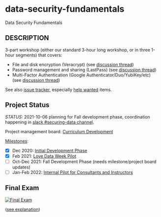 # data-security-fundamentals
Data Security Fundamentals

## DESCRIPTION

3-part workshop (either our standard 3-hour long workshop, or in three 1-hour segments) that covers:
- File and disk encryption (Veracrypt) (see [discussion thread](https://github.com/dlab-berkeley/data-security-fundamentals/issues/9))
- Password management and sharing (LastPass) (see [discussion thread](https://github.com/dlab-berkeley/data-security-fundamentals/issues/10))
- Multi-Factor Authentication (Google Authenticator/Duo/YubiKey/etc) (see [discussion thread](https://github.com/dlab-berkeley/data-security-fundamentals/issues/11))

See also [issue tracker](https://github.com/dlab-berkeley/data-security-fundamentals/issues), especially [help wanted](https://github.com/dlab-berkeley/data-security-fundamentals/issues?q=is%3Aissue+is%3Aopen+label%3A%22help+wanted%22) items.

## Project Status

*STATUS:* 2021-10-06 planning for Fall development phase, coordination happening in [slack #securing-data channel](http://dlab-berkeley.slack.com/messages/securing-data).

Project management board: [Curriculum Development](https://github.com/dlab-berkeley/data-security-fundamentals/projects/1)

[Milestones](https://github.com/dlab-berkeley/data-security-fundamentals/milestones?direction=asc&sort=due_date&state=open):
- [X] Dec 2020: [Initial Development Phase](https://github.com/dlab-berkeley/data-security-fundamentals/milestone/1)
- [X] Feb 2021: [Love Data Week Pilot](https://github.com/dlab-berkeley/data-security-fundamentals/milestone/3)
- [ ] Oct-Dec 2021: Fall Development Phase (needs milestone/project board updates)
- [ ] Jan-Feb 2022: [Internal Pilot for Consultants and Instructors](https://github.com/dlab-berkeley/data-security-fundamentals/milestone/2)

## Final Exam
[![Final Exam](https://www.explainxkcd.com/wiki/images/0/05/final_exam.png)](https://www.explainxkcd.com/wiki/index.php/2385:_Final_Exam)

([see explanation](https://www.explainxkcd.com/wiki/index.php/2385:_Final_Exam))
